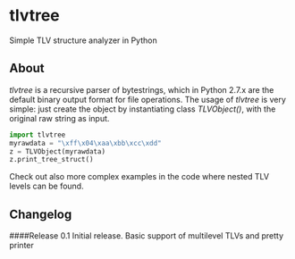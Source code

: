 # tlvtree
Simple TLV structure analyzer in Python

## About
_tlvtree_ is a recursive parser of bytestrings, which in Python 2.7.x are the default binary output format for file operations.
The usage of _tlvtree_ is very simple: just create the object by instantiating class *TLVObject()*, with the original raw string as input. 

```python
import tlvtree
myrawdata = "\xff\x04\xaa\xbb\xcc\xdd"
z = TLVObject(myrawdata)
z.print_tree_struct()
```

Check out also more complex examples in the code where nested TLV levels can be found.

## Changelog
####Release 0.1
Initial release. Basic support of multilevel TLVs and pretty printer

